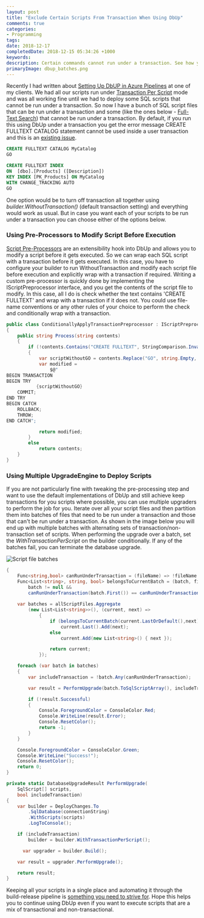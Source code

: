 ```yaml
---
layout: post
title: "Exclude Certain Scripts From Transaction When Using DbUp"
comments: true
categories: 
- Programming
tags: 
date: 2018-12-17
completedDate: 2018-12-15 05:34:26 +1000
keywords: 
description: Certain commands cannot run under a transaction. See how you can exclude them while still keeping your rest of the scripts under transaction.
primaryImage: dbup_batches.png
---
```


Recently I had written about [Setting Up DbUP in Azure Pipelines](https://rahulpnath.com/blog/setting-up-dbup-in-azure-pipelines/) at one of my clients. We had all our scripts run under [Transaction Per Script](https://dbup.readthedocs.io/en/latest/more-info/transactions/) mode and was all working fine until we had to deploy some SQL scripts that cannot be run under a transaction. So now I have a bunch of SQL script files that can be run under a transaction and some (like the ones below - [Full-Text Search](https://azure.microsoft.com/en-au/blog/full-text-search-is-now-available-for-preview-in-azure-sql-database/)) that cannot be run under a transaction. By default, if you run this using DbUp under a transaction you get the error message<span class="text-danger">
CREATE FULLTEXT CATALOG statement cannot be used inside a user transaction </span> and this is an [existing issue](https://github.com/DbUp/DbUp/issues/207).


``` sql Full Text Search Script
CREATE FULLTEXT CATALOG MyCatalog
GO

CREATE FULLTEXT INDEX 
ON  [dbo].[Products] ([Description])
KEY INDEX [PK_Products] ON MyCatalog
WITH CHANGE_TRACKING AUTO
GO
```

One option would be to turn off transaction all together using *builder.WithoutTransaction()* (default transaction setting) and everything would work as usual. But in case you want each of your scripts to be run under a transaction you can choose either of the options below.

### Using Pre-Processors to Modify Script Before Execution

[Script Pre-Processors](https://dbup.readthedocs.io/en/latest/more-info/preprocessors/) are an extensibility hook into DbUp and allows you to modify a script before it gets executed. So we can wrap each SQL script with a transaction before it gets executed. In this case, you have to configure your builder to run WithoutTransaction and modify each script file before execution and explicitly wrap with a transaction if required. Writing a custom pre-processor is quickly done by implementing the IScriptPreprocessor interface, and you get the contents of the script file to modify. In this case, all I do is check whether the text contains 'CREATE FULLTEXT' and wrap with a transaction if it does not. You could use file-name conventions or any other rules of your choice to perform the check and conditionally wrap with a transaction.

``` csharp Conditionally Apply Transaction
public class ConditionallyApplyTransactionPreprocessor : IScriptPreprocessor
{
    public string Process(string contents)
    {
        if (!contents.Contains("CREATE FULLTEXT", StringComparison.InvariantCultureIgnoreCase))
        {
            var scriptWithoutGO = contents.Replace("GO", string.Empty, StringComparison.InvariantCultureIgnoreCase);
            var modified =
                $@"
BEGIN TRANSACTION   
BEGIN TRY
           {scriptWithoutGO}
    COMMIT;
END TRY
BEGIN CATCH
    ROLLBACK;
    THROW;
END CATCH";

            return modified;
        }
        else
            return contents;
    }
}
```

### Using Multiple UpgradeEngine to Deploy Scripts

If you are not particularly fine with tweaking the pre-processing step and want to use the default implementations of DbUp and still achieve keep transactions for you scripts where possible, you can use multiple upgraders to perform the job for you. Iterate over all your script files and then partition them into batches of files that need to be run under a transaction and those that can't be run under a transaction. As shown in the image below you will end up with multiple batches with alternating sets of transaction/non-transaction set of scripts. When performing the upgrade over a batch, set the *WithTransactionPerScript* on the builder conditionally. If any of the batches fail, you can terminate the database upgrade.

<img src="{{site.images_root}}/dbup_batches.png" alt="Script file batches" class="center" />


``` csharp Execute all batches (Might not be production ready)
{
    Func<string,bool> canRunUnderTransaction = (fileName) => !fileName.Contains("FullText");
    Func<List<string>, string, bool> belongsToCurrentBatch = (batch, file) =>
		batch != null &&
        canRunUnderTransaction(batch.First()) == canRunUnderTransaction(file);
    
    var batches = allScriptFiles.Aggregate
        (new List<List<string>>(), (current, next) =>
            {
                if (belongsToCurrentBatch(current.LastOrDefault(),next))
                    current.Last().Add(next);
                else
                    current.Add(new List<string>() { next });

                return current;
            });

    foreach (var batch in batches)
    {
        var includeTransaction = !batch.Any(canRunUnderTransaction);

        var result = PerformUpgrade(batch.ToSqlScriptArray(), includeTransaction);

        if (!result.Successful)
        {
            Console.ForegroundColor = ConsoleColor.Red;
            Console.WriteLine(result.Error);
            Console.ResetColor();
            return -1;
        }
    }

    Console.ForegroundColor = ConsoleColor.Green;
    Console.WriteLine("Success!");
    Console.ResetColor();
    return 0;
}

private static DatabaseUpgradeResult PerformUpgrade(
    SqlScript[] scripts,
    bool includeTransaction)
{
    var builder = DeployChanges.To
        .SqlDatabase(connectionString)
        .WithScripts(scripts)
        .LogToConsole();

    if (includeTransaction)
        builder = builder.WithTransactionPerScript();

      var upgrader = builder.Build();

    var result = upgrader.PerformUpgrade();

    return result;
}
```

Keeping all your scripts in a single place and automating it through the build-release pipeline is [something you need to strive for](https://rahulpnath.com/blog/working-effectively-under-constraints/). Hope this helps you to continue using DbUp even if you want to execute scripts that are a mix of transactional and non-transactional.